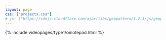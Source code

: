 ```yaml
---
layout: page
css: ["projects.css"]
# js: ["https://cdnjs.cloudflare.com/ajax/libs/geopattern/1.2.3/js/geopattern.min.js", "projects.js"]
---
```

{% include videopages/type1/oinotepad.html %}